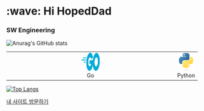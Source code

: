 <h1 align="left" id="HopeDad-title">:wave: Hi HopedDad </h1>
<h3 align="left">SW Engineering </h3>

![Anurag's GitHub stats](https://github-readme-stats.vercel.app/api?username=HopesDad&show_icons=true&theme=radical)



<table>
  <tr>
    <td align="center" width="100%">
      <a href="#HopesDad-tech">
        <img src="./img/go-flat.svg" width="48" height="48" alt="Golang" />
      </a>
      <br>Go
    </td>
    <td align="center" width="96">
      <a href="#HopeDad-tech">
        <img src="./img/python-original.svg" width="48" height="48" alt="Python" />
      </a>
      <br>Python
    </td>
    <!-- 다른 기술 아이콘 및 설명 추가 -->
  </tr>
</table>

[![Top Langs](https://github-readme-stats.vercel.app/api/top-langs/?username=HopesDad)](https://github.com/anuraghazra/github-readme-stats)

[내 사이트 방문하기](https://github.com/HopesDad)
